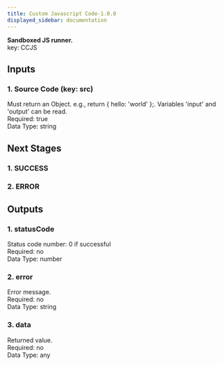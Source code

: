 ```yaml
---  
title: Custom Javascript Code-1.0.0  
displayed_sidebar: documentation  
---  
```

**Sandboxed JS runner.**  
key: CCJS  
  
## Inputs  
### 1. Source Code (key: src)  
Must return an Object. e.g., return { hello: 'world' };. Variables 'input' and 'output' can be read.  
Required: true  
Data Type: string   
## Next Stages  
### 1. SUCCESS  
  
### 2. ERROR  
  
## Outputs  
### 1. statusCode  
Status code number: 0 if successful  
Required: no  
Data Type: number   
### 2. error  
Error message.  
Required: no  
Data Type: string   
### 3. data  
Returned value.  
Required: no  
Data Type: any 